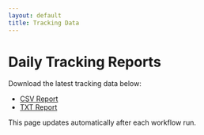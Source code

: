 ```yaml
---
layout: default
title: Tracking Data
---
```


# Daily Tracking Reports

Download the latest tracking data below:

- [CSV Report](assets/tracking_data/tracking_report_2024-12-19.csv)
- [TXT Report](assets/tracking_data/tracking_report_2024-12-19.txt)

This page updates automatically after each workflow run.
